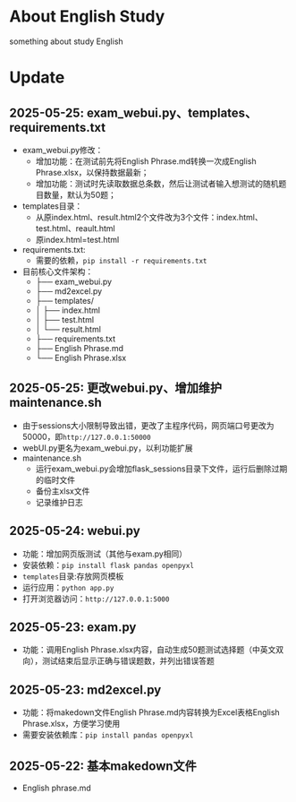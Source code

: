 # About English Study
something about study English

# Update
## 2025-05-25: exam_webui.py、templates、requirements.txt
- exam_webui.py修改：
	- 增加功能：在测试前先将English Phrase.md转换一次成English Phrase.xlsx，以保持数据最新；
	- 增加功能：测试时先读取数据总条数，然后让测试者输入想测试的随机题目数量，默认为50题；
- templates目录：
	- 从原index.html、result.html2个文件改为3个文件：index.html、test.html、reault.html
	- 原index.html=test.html
- requirements.txt:
	- 需要的依赖，`pip install -r requirements.txt`
- 目前核心文件架构：
	- ├── exam_webui.py
	- ├── md2excel.py
	- ├── templates/
	- │   ├── index.html
	- │   ├── test.html
	- │   └── result.html
	- ├── requirements.txt
	- ├── English Phrase.md
	- └── English Phrase.xlsx
## 2025-05-25: 更改webui.py、增加维护maintenance.sh
- 由于sessions大小限制导致出错，更改了主程序代码，网页端口号更改为50000，即`http://127.0.0.1:50000`
- webUI.py更名为exam_webui.py，以利功能扩展
- maintenance.sh
	- 运行exam_webui.py会增加flask_sessions目录下文件，运行后删除过期的临时文件
	- 备份主xlsx文件
	- 记录维护日志
## 2025-05-24: webui.py
- 功能：增加网页版测试（其他与exam.py相同）
-  安装依赖：`pip install flask pandas openpyxl`
- `templates`目录:存放网页模板
- 运行应用：`python app.py`
- 打开浏览器访问：`http://127.0.0.1:5000`
## 2025-05-23: exam.py
- 功能：调用English Phrase.xlsx内容，自动生成50题测试选择题（中英文双向），测试结束后显示正确与错误题数，并列出错误答题
## 2025-05-23: md2excel.py
- 功能：将makedown文件English Phrase.md内容转换为Excel表格English Phrase.xlsx，方便学习使用
- 需要安装依赖库：`pip install pandas openpyxl`
## 2025-05-22: 基本makedown文件
- English phrase.md
